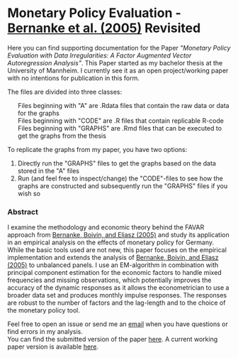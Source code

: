 # Monetary Policy Evaluation - [Bernanke et al. (2005)](https://academic.oup.com/qje/article-abstract/120/1/387/1931468) Revisited

Here you can find supporting documentation for the Paper *"Monetary Policy Evaluation with Data Irregularities: A Factor Augmented Vector Autoregression Analysis"*. This Paper started as my bachelor thesis at the University of Mannheim. I currently see it as an open project/working paper with no intentions for publication in this form.

The files are divided into three classes:
<ul style="list-style-type:none;">
  <li>Files beginning with "A" are .Rdata files that contain the raw data or data for the graphs</li>
  <li>Files beginning with "CODE" are .R files that contain replicable R-code</li>
  <li>Files beginning with "GRAPHS" are .Rmd files that can be executed to get the graphs from the thesis</li>
 </ul>

To replicate the graphs from my paper, you have two options:
<ol>
  <li>Directly run the "GRAPHS" files to get the graphs based on the data stored in the "A" files</li>
  <li>Run (and feel free to inspect/change) the "CODE"-files to see how the graphs are constructed and subsequently run the "GRAPHS" files if you wish so</li>
</ol>

### Abstract

I examine the methodology and economic theory behind the FAVAR approach from [Bernanke, Boivin, and Eliasz (2005)](https://academic.oup.com/qje/article-abstract/120/1/387/1931468) and study its application in an empirical analysis on the effects of monetary policy for Germany. While the basic tools used are not new, this paper focuses on the empirical implementation and extends the analysis of [Bernanke, Boivin, and Eliasz (2005)](https://academic.oup.com/qje/article-abstract/120/1/387/1931468) to unbalanced panels. I use an EM-algorithm in combination with principal component estimation for the economic factors to handle mixed frequencies and missing observations, which potentially improves the accuracy of the dynamic responses as it allows the econometrician to use a broader data set and produces monthly impulse responses. The responses are robust to the number of factors and the lag-length and to the choice of the monetary policy tool.

Feel free to open an issue or send me an [email](mailto:truesch@mail.uni-mannheim.de) when you have questions or find errors in my analysis.<br/>
You can find the submitted version of the paper [here](https://drive.google.com/open?id=1icB47gSR78lk2RCmMOmKI3nXT2zK_EMR).
A current working paper version is available [here](https://drive.google.com/file/d/1JUmqxdxIYKadjdIwVApYGFwb077LKFxX/view?usp=sharing).
